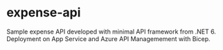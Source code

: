 # expense-api

Sample expense API developed with minimal API framework from .NET 6.
Deployment on App Service and Azure API Managemement with Bicep.
